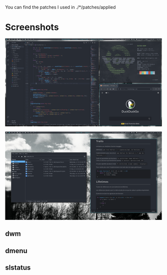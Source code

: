You can find the patches I used in ./*/patches/applied



# Screenshots

![](./screenshot1.png)

![](./screenshot2.png)

## dwm


## dmenu


## slstatus

